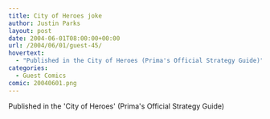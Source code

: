 ```yaml
---
title: City of Heroes joke
author: Justin Parks
layout: post
date: 2004-06-01T08:00:00+00:00
url: /2004/06/01/guest-45/
hovertext:
  - "Published in the City of Heroes (Prima's Official Strategy Guide)"
categories:
  - Guest Comics
comic: 20040601.png
---
```

Published in the 'City of Heroes' (Prima's Official Strategy Guide)